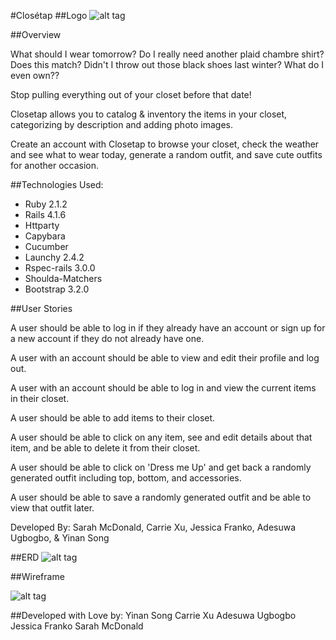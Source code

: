 #Closétap
##Logo
![alt tag](https://github.com/yinansong/closet_app/blob/master/logo2.png)

##Overview

What should I wear tomorrow?  Do I really need another plaid chambre shirt? Does this match? Didn't I throw out those black shoes last winter? What do I even own??

Stop pulling everything out of your closet before that date!

Closetap allows you to catalog & inventory the items in your closet, categorizing by description and adding photo images.

Create an account with Closetap to browse your closet, check the weather and see what to wear today, generate a random outfit, and save cute outfits for another occasion.



##Technologies Used:
* Ruby 2.1.2
* Rails 4.1.6
* Httparty
* Capybara
* Cucumber
* Launchy 2.4.2
* Rspec-rails 3.0.0
* Shoulda-Matchers
* Bootstrap 3.2.0

##User Stories

A user should be able to log in if they already have an account or sign up for a new account if they do not already have one.

A user with an account should be able to view and edit their profile and log out.

A user with an account should be able to log in and view the current items in their closet.

A user should be able to add items to their closet.

A user should be able to click on any item, see and edit details about that item, and be able to delete it from their closet.

A user should be able to click on 'Dress me Up' and get back a randomly generated outfit including top, bottom, and accessories.

A user should be able to save a randomly generated outfit and be able to view that outfit later.

Developed By: Sarah McDonald, Carrie Xu, Jessica Franko, Adesuwa Ugbogbo, & Yinan Song


##ERD
![alt tag](https://github.com/yinansong/closet_app/blob/master/closetap_erd.png)

##Wireframe

![alt tag](https://github.com/yinansong/closet_app/blob/master/wireframe.png)


##Developed with Love by:
Yinan Song
Carrie Xu
Adesuwa Ugbogbo
Jessica Franko
Sarah McDonald
